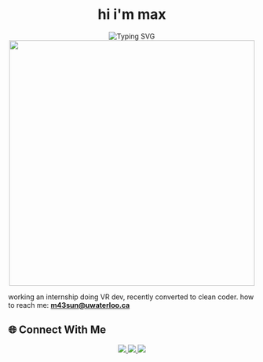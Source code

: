 <div align="center">
  
#  hi i'm max

<img src="https://readme-typing-svg.herokuapp.com?font=Fira+Code&size=30&duration=3000&pause=1000&color=00D9FF&center=true&vCenter=true&width=600&lines=Full+Stack+Developer;Open+Source+Enthusiast;Problem+Solver;Always+Learning" alt="Typing SVG" />

<img src="https://user-images.githubusercontent.com/74038190/225813708-98b745f2-7d22-48cf-9150-083f1b00d6c9.gif" width="500">

</div>




working an internship doing VR dev, recently converted to clean coder.
how to reach me: **m43sun@uwaterloo.ca**



## 🌐 Connect With Me

<div align="center">

<a href="https://www.linkedin.com/in/max-sun1/">
  <img src="https://img.shields.io/badge/LinkedIn-0077B5?style=for-the-badge&logo=linkedin&logoColor=white" />
</a>
<a href="https://x.com/ratweeb">
  <img src="https://img.shields.io/badge/Twitter-1DA1F2?style=for-the-badge&logo=twitter&logoColor=white" />
</a>
<a href="mailto:m43sun@uwaterloo.ca">
  <img src="https://img.shields.io/badge/Gmail-D14836?style=for-the-badge&logo=gmail&logoColor=white" />
</a>

</div>
